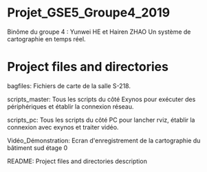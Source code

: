 # Projet_GSE5_Groupe4_2019
Binôme du groupe 4 : Yunwei HE et Hairen ZHAO
Un système de cartographie en temps réel. 
# Project files and directories

bagfiles:               Fichiers de carte de la salle S-218.

scripts_master:         Tous les scripts du côté Exynos pour exécuter des périphériques et établir la connexion réseau.

scripts_pc:             Tous les scripts du côté PC pour lancher rviz, établir la connexion avec exynos et traiter vidéo.

Vidéo_Démonstration:    Ecran d'enregistrement de la cartographie du bâtiment sud étage 0
                
README:                 Project files and directories description
